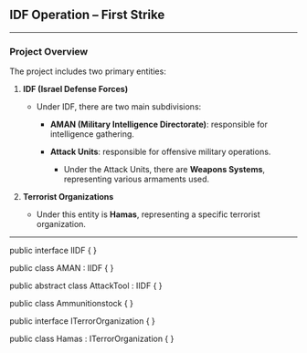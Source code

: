 ## IDF Operation – First Strike

---

### Project Overview

The project includes two primary entities:

1. **IDF (Israel Defense Forces)**

   * Under IDF, there are two main subdivisions:

     * **AMAN (Military Intelligence Directorate)**: responsible for intelligence gathering.
     * **Attack Units**: responsible for offensive military operations.

       * Under the Attack Units, there are **Weapons Systems**, representing various armaments used.

2. **Terrorist Organizations**

   * Under this entity is **Hamas**, representing a specific terrorist organization.

---

public interface IIDF
{
}

public class AMAN : IIDF
{
}

public abstract class AttackTool : IIDF
{
}

public class Ammunitionstock
{
}

public interface ITerrorOrganization
{
}

public class Hamas : ITerrorOrganization 
{
}
